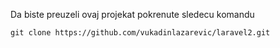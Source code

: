 Da biste preuzeli ovaj projekat pokrenute sledecu komandu <br>

```git clone https://github.com/vukadinlazarevic/laravel2.git```
